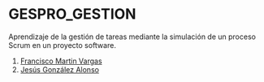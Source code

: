 # GESPRO_GESTION
Aprendizaje de la gestión de tareas mediante la simulación de un proceso Scrum en un proyecto software.


1. [Francisco Martin Vargas](https://github.com/fmv1001)
2. [Jesús González Alonso](https://github.com/jga1006)
